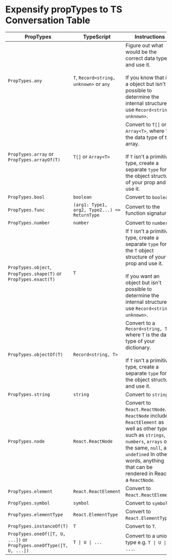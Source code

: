 # Expensify propTypes to TS Conversation Table

| PropTypes                                                            | TypeScript                                    | Instructions                                                                                                                                                                                                                                  |
| -------------------------------------------------------------------- | --------------------------------------------- | --------------------------------------------------------------------------------------------------------------------------------------------------------------------------------------------------------------------------------------------- |
| `PropTypes.any`                                                      | `T`, `Record<string, unknown>` or `any`       | Figure out what would be the correct data type and use it.<br><br>If you know that it's a object but isn't possible to determine the internal structure, use `Record<string, unknown>`.                                                       |
| `PropTypes.array` or `PropTypes.arrayOf(T)`                          | `T[]` or `Array<T>`                           | Convert to `T[]` or `Array<T>`, where `T` is the data type of the array.<br><br>If `T` isn't a primitive type, create a separate `type` for the object structure of your prop and use it.                                                     |
| `PropTypes.bool`                                                     | `boolean`                                     | Convert to `boolean`.                                                                                                                                                                                                                         |
| `PropTypes.func`                                                     | `(arg1: Type1, arg2, Type2...) => ReturnType` | Convert to the function signature.                                                                                                                                                                                                            |
| `PropTypes.number`                                                   | `number`                                      | Convert to `number`.                                                                                                                                                                                                                          |
| `PropTypes.object`, `PropTypes.shape(T)` or `PropTypes.exact(T)`     | `T`                                           | If `T` isn't a primitive type, create a separate `type` for the `T` object structure of your prop and use it.<br><br>If you want an object but isn't possible to determine the internal structure, use `Record<string, unknown>`.             |
| `PropTypes.objectOf(T)`                                              | `Record<string, T>`                           | Convert to a `Record<string, T>` where `T` is the data type of your dictionary.<br><br>If `T` isn't a primitive type, create a separate `type` for the object structure and use it.                                                           |
| `PropTypes.string`                                                   | `string`                                      | Convert to `string`.                                                                                                                                                                                                                          |
| `PropTypes.node`                                                     | `React.ReactNode`                             | Convert to `React.ReactNode`. `ReactNode` includes `ReactElement` as well as other types such as `strings`, `numbers`, `arrays` of the same, `null`, and `undefined` In other words, anything that can be rendered in React is a `ReactNode`. |
| `PropTypes.element`                                                  | `React.ReactElement`                          | Convert to `React.ReactElement`.                                                                                                                                                                                                              |
| `PropTypes.symbol`                                                   | `symbol`                                      | Convert to `symbol`.                                                                                                                                                                                                                          |
| `PropTypes.elementType`                                              | `React.ElementType`                           | Convert to `React.ElementType`.                                                                                                                                                                                                               |
| `PropTypes.instanceOf(T)`                                            | `T`                                           | Convert to `T`.                                                                                                                                                                                                                               |
| `PropTypes.oneOf([T, U, ...])` or `PropTypes.oneOfType([T, U, ...])` | `T \| U \| ...`                               | Convert to a union type e.g. `T \| U \| ...`.                                                                                                                                                                                                 |
